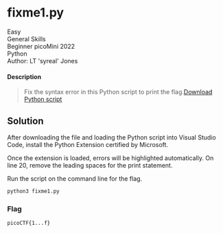 # fixme1.py
Easy\
General Skills\
Beginner picoMini 2022\
Python\
Author: LT 'syreal' Jones
#### Description
> Fix the syntax error in this Python script to print the flag.[Download Python script](https://artifacts.picoctf.net/c/25/fixme1.py)
## Solution
After downloading the file and loading the Python script into Visual Studio Code, install the Python Extension certified by Microsoft.

Once the extension is loaded, errors will be highlighted automatically.  On line 20, remove the leading spaces for the print statement.

Run the script on the command line for the flag.
```bash
python3 fixme1.py
```
### Flag
`picoCTF{1...f}`
